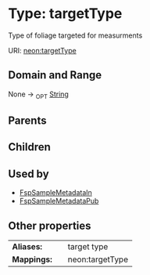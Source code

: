 
# Type: targetType


Type of foliage targeted for measurments

URI: [neon:targetType](https://data.neonscience.org/targetType)


## Domain and Range

None ->  <sub>OPT</sub> [String](types/String.md)

## Parents


## Children


## Used by

 * [FspSampleMetadataIn](FspSampleMetadataIn.md)
 * [FspSampleMetadataPub](FspSampleMetadataPub.md)

## Other properties

|  |  |  |
| --- | --- | --- |
| **Aliases:** | | target type |
| **Mappings:** | | neon:targetType |


